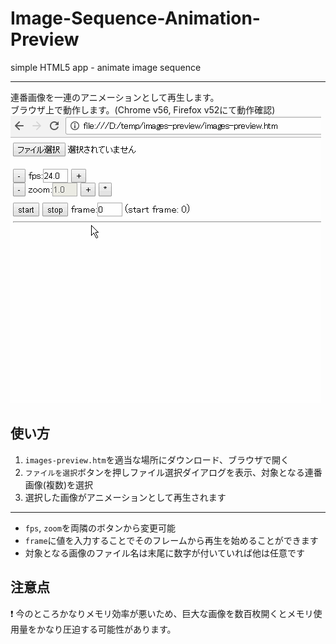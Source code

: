 # Image-Sequence-Animation-Preview
simple HTML5 app - animate image sequence

---

連番画像を一連のアニメーションとして再生します。  
ブラウザ上で動作します。(Chrome v56, Firefox v52にて動作確認)  
![img](./doc/img/b.gif)


## 使い方

1. `images-preview.htm`を適当な場所にダウンロード、ブラウザで開く
2. `ファイルを選択`ボタンを押しファイル選択ダイアログを表示、対象となる連番画像(複数)を選択
3. 選択した画像がアニメーションとして再生されます

---

* `fps`, `zoom`を両隣のボタンから変更可能
* `frame`に値を入力することでそのフレームから再生を始めることができます
* 対象となる画像のファイル名は末尾に数字が付いていれば他は任意です

## 注意点

:exclamation: 今のところかなりメモリ効率が悪いため、巨大な画像を数百枚開くとメモリ使用量をかなり圧迫する可能性があります。


